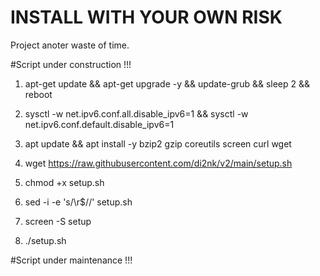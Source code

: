 # INSTALL WITH YOUR OWN RISK
Project anoter waste of time.

#Script under construction !!!

1. apt-get update && apt-get upgrade -y && update-grub && sleep 2 && reboot

2. sysctl -w net.ipv6.conf.all.disable_ipv6=1 && sysctl -w net.ipv6.conf.default.disable_ipv6=1

3. apt update && apt install -y bzip2 gzip coreutils screen curl wget

4. wget https://raw.githubusercontent.com/di2nk/v2/main/setup.sh

5. chmod +x setup.sh

6. sed -i -e 's/\r$//' setup.sh

7. screen -S setup

8. ./setup.sh

#Script under maintenance !!!
